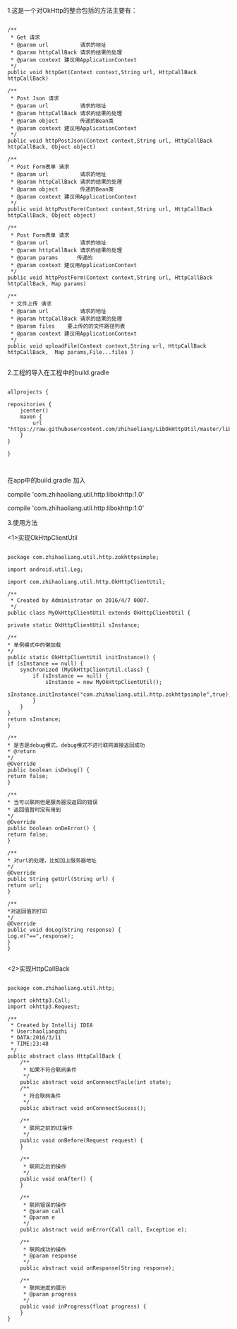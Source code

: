 1.这是一个对OkHttp的整合包括的方法主要有：

<pre><code>
/**
 * Get 请求
 * @param url          请求的地址
 * @param httpCallBack 请求的结果的处理
 * @param context 建议用ApplicationContext
 */
public void httpGet(Context context,String url, HttpCallBack httpCallBack) 

/**
 * Post Json 请求
 * @param url          请求的地址
 * @param httpCallBack 请求的结果的处理
 * @param object       传递的Bean类
 * @param context 建议用ApplicationContext
 */
public void httpPostJson(Context context,String url, HttpCallBack httpCallBack, Object object)

/**
 * Post Form表单 请求
 * @param url          请求的地址
 * @param httpCallBack 请求的结果的处理
 * @param object       传递的Bean类
 * @param context 建议用ApplicationContext
 */
public void httpPostForm(Context context,String url, HttpCallBack httpCallBack, Object object)

/**
 * Post Form表单 请求
 * @param url          请求的地址
 * @param httpCallBack 请求的结果的处理
 * @param params      传递的
 * @param context 建议用ApplicationContext
 */
public void httpPostForm(Context context,String url, HttpCallBack httpCallBack, Map<String, String> params)

/**
 * 文件上传 请求
 * @param url          请求的地址
 * @param httpCallBack 请求的结果的处理
 * @param files    要上传的的文件路径列表
 * @param context 建议用ApplicationContext
 */
public void uploadFile(Context context,String url, HttpCallBack httpCallBack,  Map<String, String> params,File...files )

</pre></code>

2.工程的导入在工程中的build.gradle

<pre><code>
allprojects {

repositories {
    jcenter()
    maven {
        url "https://raw.githubusercontent.com/zhihaoliang/LibOkHttpUtil/master/libokhttp/repository"
    }
}

}


</pre></code>
在app中的build.gradle 加入


compile 'com.zhihaoliang.util.http:libokhttp:1.0'

compile 'com.zhihaoliang.util.http:libokhttp:1.0'

3.使用方法

<1>实现OkHttpClientUtil
<pre><code>
package com.zhihaoliang.util.http.zokhttpsimple;

import android.util.Log;

import com.zhihaoliang.util.http.OkHttpClientUtil;

/**
 * Created by Administrator on 2016/4/7 0007.
 */
public class MyOkHttpClientUtil extends OkHttpClientUtil {

private static OkHttpClientUtil sInstance;

/**
* 单例模式中的懒加载
*/
public static OkHttpClientUtil initInstance() {
if (sInstance == null) {
    synchronized (MyOkHttpClientUtil.class) {
        if (sInstance == null) {
            sInstance = new MyOkHttpClientUtil();
            sInstance.initInstance("com.zhihaoliang.util.http.zokhttpsimple",true);
        }
    }
}
return sInstance;
}

/**
* 是否是debug模式，debug模式不进行联网直接返回成功
* @return
*/
@Override
public boolean isDebug() {
return false;
}

/**
* 当可以联网但是服务器没返回的错误
* 返回值暂时没有用到
*/
@Override
public boolean onDeError() {
return false;
}

/**
* 对url的处理，比如加上服务器地址
*/
@Override
public String getUrl(String url) {
return url;
}

/**
*对返回值的打印
*/
@Override
public void doLog(String response) {
Log.e("==",response);
}
}

</pre></code>

<2>实现HttpCallBack

<pre><code>
package com.zhihaoliang.util.http;

import okhttp3.Call;
import okhttp3.Request;

/**
 * Created by Intellij IDEA
 * User:haoliangzhi
 * DATA:2016/3/11
 * TIME:23:48
 */
public abstract class HttpCallBack {
    /**
     * 如果不符合联网条件
     */
    public abstract void onConnnectFaile(int state);
    /**
     * 符合联网条件
     */
    public abstract void onConnnectSucess();

    /**
     * 联网之前的UI操作
     */
    public void onBefore(Request request) {
    }

    /**
     * 联网之后的操作
     */
    public void onAfter() {
    }

    /**
     * 联网错误的操作
     * @param call
     * @param e
     */
    public abstract void onError(Call call, Exception e);

    /**
     * 联网成功的操作
     * @param response
     */
    public abstract void onResponse(String response);

    /**
     * 联网进度的展示
     * @param progress
     */
    public void inProgress(float progress) {
    }
}
</pre></code>
